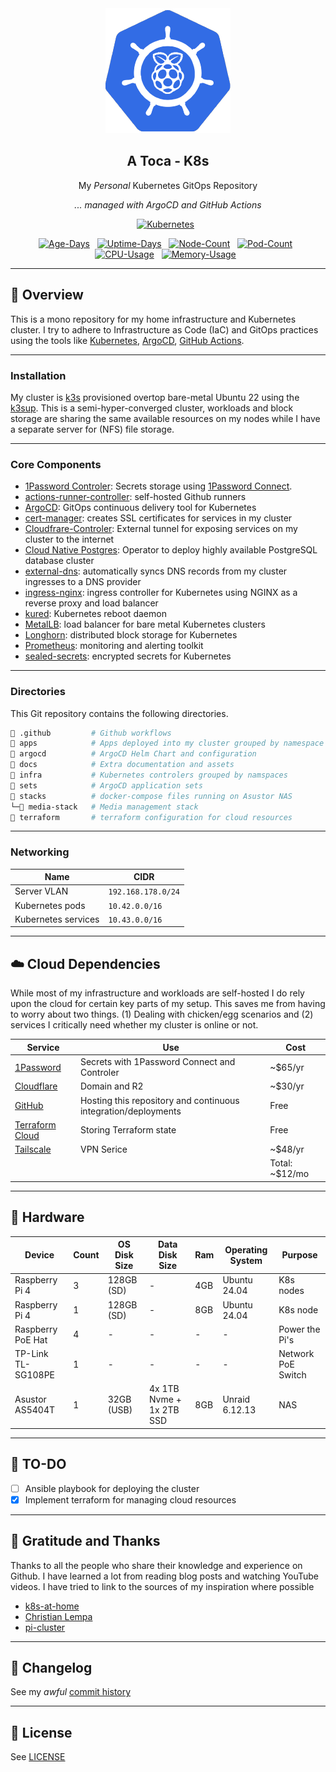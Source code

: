 <div align="center">

<img src="./docs/assets/raspbernetes.png" alt="Raspbernetes">

## A Toca - K8s

My _Personal_ Kubernetes GitOps Repository

_... managed with ArgoCD and GitHub Actions_

</div>


<div align="center">

[![Kubernetes](https://img.shields.io/endpoint?url=https%3A%2F%2Fkromgo.atoca.house%2Fkubernetes_version&style=for-the-badge&logo=kubernetes&logoColor=white&color=blue&label=%20)](https://k3s.io/)&nbsp;&nbsp;
</div>

<div align="center">

[![Age-Days](https://img.shields.io/endpoint?url=https%3A%2F%2Fkromgo.atoca.house%2Fcluster_age_days&style=flat-square&label=Age)](https://github.com/kashalls/kromgo/)&nbsp;&nbsp;
[![Uptime-Days](https://img.shields.io/endpoint?url=https%3A%2F%2Fkromgo.atoca.house%2Fcluster_uptime_days&style=flat-square&label=Uptime)](https://github.com/kashalls/kromgo/)&nbsp;&nbsp;
[![Node-Count](https://img.shields.io/endpoint?url=https%3A%2F%2Fkromgo.atoca.house%2Fcluster_node_count&style=flat-square&label=Nodes)](https://github.com/kashalls/kromgo/)&nbsp;&nbsp;
[![Pod-Count](https://img.shields.io/endpoint?url=https%3A%2F%2Fkromgo.atoca.house%2Fcluster_pod_count&style=flat-square&label=Pods)](https://github.com/kashalls/kromgo/)&nbsp;&nbsp;
[![CPU-Usage](https://img.shields.io/endpoint?url=https%3A%2F%2Fkromgo.atoca.house%2Fcluster_cpu_usage&style=flat-square&label=CPU)](https://github.com/kashalls/kromgo/)&nbsp;&nbsp;
[![Memory-Usage](https://img.shields.io/endpoint?url=https%3A%2F%2Fkromgo.atoca.house%2Fcluster_memory_usage&style=flat-square&label=Memory)](https://github.com/kashalls/kromgo/)&nbsp;&nbsp;
</div>

---

## 📖 Overview

This is a mono repository for my home infrastructure and Kubernetes cluster. I try to adhere to Infrastructure as Code (IaC) and GitOps practices using the tools like [Kubernetes](https://kubernetes.io/), [ArgoCD](https://argoproj.github.io/argo-cd/), [GitHub Actions](https://github.com/features/actions).

---

### Installation

My cluster is [k3s](https://k3s.io/) provisioned overtop bare-metal Ubuntu 22 using the [k3sup](https://github.com/alexellis/k3sup). This is a semi-hyper-converged cluster, workloads and block storage are sharing the same available resources on my nodes while I have a separate server for (NFS) file storage.

---

### Core Components

- [1Password Controler](https://github.com/1Password/onepassword-operator): Secrets storage using [1Password Connect](https://github.com/1Password/connect).
- [actions-runner-controller](https://github.com/actions/actions-runner-controller): self-hosted Github runners
- [ArgoCD](https://argoproj.github.io/argo-cd/): GitOps continuous delivery tool for Kubernetes
- [cert-manager](https://cert-manager.io/docs/): creates SSL certificates for services in my cluster
- [Cloudfrare-Controler](https://github.com/adyanth/cloudflare-operator): External tunnel for exposing services on my cluster to the internet
- [Cloud Native Postgres](https://cloudnative-pg.io/): Operator to deploy highly available PostgreSQL database cluster
- [external-dns](https://github.com/kubernetes-sigs/external-dns): automatically syncs DNS records from my cluster ingresses to a DNS provider
- [ingress-nginx](https://github.com/kubernetes/ingress-nginx/): ingress controller for Kubernetes using NGINX as a reverse proxy and load balancer
- [kured](https://kured.dev/): Kubernetes reboot daemon
- [MetalLB](https://metallb.universe.tf/): load balancer for bare metal Kubernetes clusters
- [Longhorn](https://longhorn.io/): distributed block storage for Kubernetes
- [Prometheus](https://prometheus.io/): monitoring and alerting toolkit
- [sealed-secrets](https://github.com/bitnami-labs/sealed-secrets): encrypted secrets for Kubernetes

---

### Directories

This Git repository contains the following directories.

```sh
📁 .github         # Github workflows
📁 apps            # Apps deployed into my cluster grouped by namespace
📁 argocd          # ArgoCD Helm Chart and configuration
📁 docs            # Extra documentation and assets
📁 infra           # Kubernetes controlers grouped by namspaces
📁 sets            # ArgoCD application sets
📁 stacks          # docker-compose files running on Asustor NAS
└─📁 media-stack   # Media management stack
📁 terraform       # terraform configuration for cloud resources
```

---

### Networking

| Name                  | CIDR              |
|-----------------------|-------------------|
| Server VLAN           | `192.168.178.0/24` |
| Kubernetes pods       | `10.42.0.0/16`    |
| Kubernetes services   | `10.43.0.0/16`    |

---

## ☁️ Cloud Dependencies

While most of my infrastructure and workloads are self-hosted I do rely upon the cloud for certain key parts of my setup. This saves me from having to worry about two things. (1) Dealing with chicken/egg scenarios and (2) services I critically need whether my cluster is online or not.

| Service                                         | Use                                                               | Cost           |
|-------------------------------------------------|-------------------------------------------------------------------|----------------|
| [1Password](https://1password.com/)             | Secrets with 1Password Connect and Controler                      | ~$65/yr        |
| [Cloudflare](https://www.cloudflare.com/)       | Domain and R2                                                     | ~$30/yr        |
| [GitHub](https://github.com/)                   | Hosting this repository and continuous integration/deployments    | Free           |
| [Terraform Cloud](https://www.terraform.io/)    | Storing Terraform state                                           | Free           |
| [Tailscale](https://tailscale.com/)             | VPN Serice                                                        | ~$48/yr        |
|                                                 |                                                                   |Total: ~$12/mo  |

---

## 🔧 Hardware

| Device                          | Count | OS Disk Size | Data Disk Size              | Ram  | Operating System | Purpose             |
|---------------------------------|-------|--------------|-----------------------------|------|------------------|---------------------|
| Raspberry Pi 4                  | 3     | 128GB (SD)   | -                           | 4GB  | Ubuntu 24.04     | K8s nodes           |
| Raspberry Pi 4                  | 1     | 128GB (SD)   | -                           | 8GB  | Ubuntu 24.04     | K8s node            |
| Raspberry PoE Hat               | 4     | -            | -                           | -    | -                | Power the Pi's      |
| TP-Link TL-SG108PE              | 1     | -            | -                           | -    | -                | Network PoE Switch  |
| Asustor AS5404T                 | 1     | 32GB (USB)   | 4x 1TB Nvme + 1x 2TB SSD    | 8GB  | Unraid 6.12.13   | NAS                 |

---
## 💪 TO-DO 

- [ ] Ansible playbook for deploying the cluster
- [x] Implement terraform for managing cloud resources

---

## 🤝 Gratitude and Thanks

Thanks to all the people who share their knowledge and experience on Github. I have learned a lot from reading blog posts and watching YouTube videos. I have tried to link to the sources of my inspiration where possible

- [k8s-at-home](https://github.com/topics/k8s-at-home)
- [Christian Lempa](https://www.youtube.com/@christianlempa)
- [pi-cluster](https://github.com/ricsanfre/pi-cluster)

---

## 📜 Changelog

See my _awful_ [commit history](https://github.com/guilhermewolf/atoca.house/commits/main)

---

## 🔏 License

See [LICENSE](./LICENSE)
